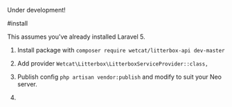 Under development!

#install

This assumes you've already installed Laravel 5.

1. Install package with `composer require wetcat/litterbox-api dev-master`

2. Add provider `Wetcat\Litterbox\LitterboxServiceProvider::class,`

3. Publish config `php artisan vendor:publish` and modify to suit your Neo server.

4. 